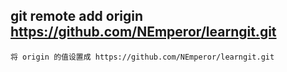 ## git remote add origin https://github.com/NEmperor/learngit.git
```
将 origin 的值设置成 https://github.com/NEmperor/learngit.git
```